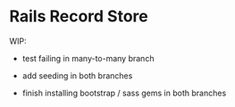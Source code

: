 # Rails Record Store


WIP:

* test failing in many-to-many branch

* add seeding in both branches

* finish installing bootstrap / sass gems in both branches